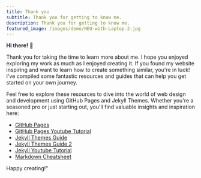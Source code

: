 ```yaml
---
title: Thank you
subtitle: Thank you for getting to know me.
description: Thank you for getting to know me.
featured_image: /images/demo/NEU-with-Laptop-2.jpg
---
```


**Hi there!** 👋

Thank you for taking the time to learn more about me. I hope you enjoyed exploring my work as much as I enjoyed creating it. If you found my website inspiring and want to learn how to create something similar, you're in luck! I've compiled some fantastic resources and guides that can help you get started on your own journey.

Feel free to explore these resources to dive into the world of web design and development using GitHub Pages and Jekyll Themes. Whether you're a seasoned pro or just starting out, you'll find valuable insights and inspiration here:

- [GitHub Pages](https://pages.github.com)
- [GitHub Pages Youtube Tutorial](https://www.youtube.com/watch?v=QyFcl_Fba-k)
- [Jekyll Themes Guide](https://jekyllrb.com/docs/themes/)
- [Jekyll Themes Guide 2](https://jekyllthemes.io)
- [Jekyll Youtube Tutorial](https://www.youtube.com/watch?v=T1itpPvFWHI&t=49s)
- [Markdown Cheatsheet](https://github.com/adam-p/markdown-here/wiki/Markdown-Cheatsheet#tables)

Happy creating!"

